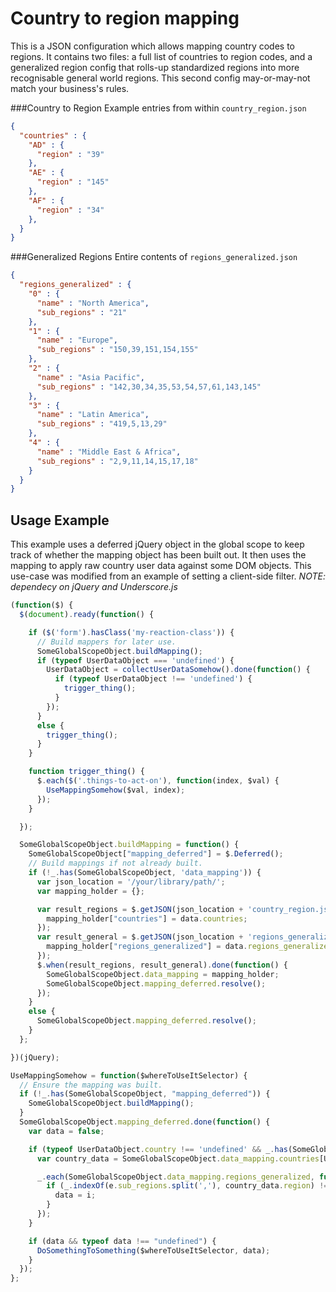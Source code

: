 Country to region mapping
==============

This is a JSON configuration which allows mapping country codes to regions. It contains two files: a full list of countries to region codes, and a generalized region config that rolls-up standardized regions into more recognisable general world regions. This second config may-or-may-not match your business's rules.

###Country to Region
Example entries from within `country_region.json`
```json
{
  "countries" : {
    "AD" : {
      "region" : "39"
    },
    "AE" : {
      "region" : "145"
    },
    "AF" : {
      "region" : "34"
    },
  }
}
```

###Generalized Regions
Entire contents of `regions_generalized.json`
```json
{
  "regions_generalized" : {
    "0" : {
      "name" : "North America",
      "sub_regions" : "21"
    },
    "1" : {
      "name" : "Europe",
      "sub_regions" : "150,39,151,154,155"
    },
    "2" : {
      "name" : "Asia Pacific",
      "sub_regions" : "142,30,34,35,53,54,57,61,143,145"
    },
    "3" : {
      "name" : "Latin America",
      "sub_regions" : "419,5,13,29"
    },
    "4" : {
      "name" : "Middle East & Africa",
      "sub_regions" : "2,9,11,14,15,17,18"
    }
  }
}
```

## Usage Example
This example uses a deferred jQuery object in the global scope to keep track of whether the mapping object has been built out. It then uses the mapping to apply raw country user data against some DOM objects. This use-case was modified from an example of setting a client-side filter. _NOTE: dependecy on jQuery and Underscore.js_

```javascript
(function($) {
  $(document).ready(function() {

    if ($('form').hasClass('my-reaction-class')) {
      // Build mappers for later use.
      SomeGlobalScopeObject.buildMapping();
      if (typeof UserDataObject === 'undefined') {
        UserDataObject = collectUserDataSomehow().done(function() {
          if (typeof UserDataObject !== 'undefined') {
            trigger_thing();
          }
        });
      }
      else {
        trigger_thing();
      }
    }

    function trigger_thing() {
      $.each($('.things-to-act-on'), function(index, $val) {
        UseMappingSomehow($val, index);
      });
    }

  });

  SomeGlobalScopeObject.buildMapping = function() {
    SomeGlobalScopeObject["mapping_deferred"] = $.Deferred();
    // Build mappings if not already built.
    if (!_.has(SomeGlobalScopeObject, 'data_mapping')) {
      var json_location = '/your/library/path/';
      var mapping_holder = {};

      var result_regions = $.getJSON(json_location + 'country_region.json').done(function(data) {
        mapping_holder["countries"] = data.countries;
      });
      var result_general = $.getJSON(json_location + 'regions_generalized.json').done(function(data) {
        mapping_holder["regions_generalized"] = data.regions_generalized;
      });
      $.when(result_regions, result_general).done(function() {
        SomeGlobalScopeObject.data_mapping = mapping_holder;
        SomeGlobalScopeObject.mapping_deferred.resolve();
      });
    }
    else {
      SomeGlobalScopeObject.mapping_deferred.resolve();
    }
  };

})(jQuery);

UseMappingSomehow = function($whereToUseItSelector) {
  // Ensure the mapping was built.
  if (!_.has(SomeGlobalScopeObject, "mapping_deferred")) {
    SomeGlobalScopeObject.buildMapping();
  }
  SomeGlobalScopeObject.mapping_deferred.done(function() {
    var data = false;

    if (typeof UserDataObject.country !== 'undefined' && _.has(SomeGlobalScopeObject.data_mapping.countries, UserDataObject.country)) {
      var country_data = SomeGlobalScopeObject.data_mapping.countries[UserDataObject.country];

      _.each(SomeGlobalScopeObject.data_mapping.regions_generalized, function(e, i) {
        if (_.indexOf(e.sub_regions.split(','), country_data.region) !== -1) {
          data = i;
        }
      });
    }

    if (data && typeof data !== "undefined") {
      DoSomethingToSomething($whereToUseItSelector, data);
    }
  });
};
```
